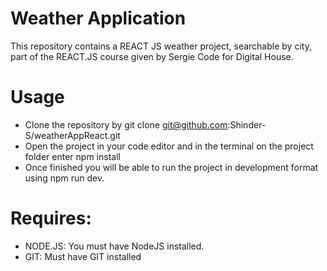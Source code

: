 # Weather Application
This repository contains a REACT JS weather project, searchable by city, part of the REACT.JS course given by Sergie Code for Digital House.

# Usage
- Clone the repository by git clone git@github.com:Shinder-S/weatherAppReact.git
- Open the project in your code editor and in the terminal on the project folder enter npm install
- Once finished you will be able to run the project in development format using npm run dev.

# Requires:

- NODE.JS: You must have NodeJS installed.
- GIT: Must have GIT installed
